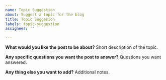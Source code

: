 ```yaml
---
name: Topic Suggestion
about: Suggest a topic for the blog
title: Topic Suggesion
labels: topic-suggestion
assignees: ''

---
```


**What would you like the post to be about?**
Short description of the topic.

**Any specific questions you want the post to answer?**
Questions you want answered.

**Any thing else you want to add?**
Additional notes.
